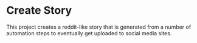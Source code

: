 # Create Story
This project creates a reddit-like story that is generated from a number of automation steps to eventually get uploaded to social media sites.

